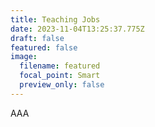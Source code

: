```yaml
---
title: Teaching Jobs
date: 2023-11-04T13:25:37.775Z
draft: false
featured: false
image:
  filename: featured
  focal_point: Smart
  preview_only: false
---
```

A﻿AA